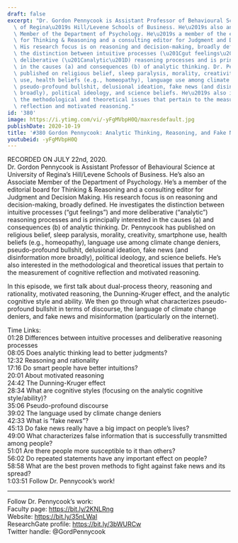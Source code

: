 ```yaml
---
draft: false
excerpt: "Dr. Gordon Pennycook is Assistant Professor of Behavioural Science at University\
  \ of Regina\u2019s Hill/Levene Schools of Business. He\u2019s also an Associate\
  \ Member of the Department of Psychology. He\u2019s a member of the editorial board\
  \ for Thinking & Reasoning and a consulting editor for Judgment and Decision Making.\
  \ His research focus is on reasoning and decision-making, broadly defined. He investigates\
  \ the distinction between intuitive processes (\u201Cgut feelings\u201D) and more\
  \ deliberative (\u201Canalytic\u201D) reasoning processes and is principally interested\
  \ in the causes (a) and consequences (b) of analytic thinking. Dr. Pennycook has\
  \ published on religious belief, sleep paralysis, morality, creativity, smartphone\
  \ use, health beliefs (e.g., homeopathy), language use among climate change deniers,\
  \ pseudo-profound bullshit, delusional ideation, fake news (and disinformation more\
  \ broadly), political ideology, and science beliefs. He\u2019s also interested in\
  \ the methodological and theoretical issues that pertain to the measurement of cognitive\
  \ reflection and motivated reasoning."
id: '380'
image: https://i.ytimg.com/vi/-yFgMVbpH0Q/maxresdefault.jpg
publishDate: 2020-10-19
title: '#380 Gordon Pennycook: Analytic Thinking, Reasoning, and Fake News'
youtubeid: -yFgMVbpH0Q
---
```

RECORDED ON JULY 22nd, 2020.  
Dr. Gordon Pennycook is Assistant Professor of Behavioural Science at University of Regina’s Hill/Levene Schools of Business. He’s also an Associate Member of the Department of Psychology. He’s a member of the editorial board for Thinking & Reasoning and a consulting editor for Judgment and Decision Making. His research focus is on reasoning and decision-making, broadly defined. He investigates the distinction between intuitive processes (“gut feelings”) and more deliberative (“analytic”) reasoning processes and is principally interested in the causes (a) and consequences (b) of analytic thinking. Dr. Pennycook has published on religious belief, sleep paralysis, morality, creativity, smartphone use, health beliefs (e.g., homeopathy), language use among climate change deniers, pseudo-profound bullshit, delusional ideation, fake news (and disinformation more broadly), political ideology, and science beliefs. He’s also interested in the methodological and theoretical issues that pertain to the measurement of cognitive reflection and motivated reasoning.

In this episode, we first talk about dual-process theory, reasoning and rationality, motivated reasoning, the Dunning-Kruger effect, and the analytic cognitive style and ability. We then go through what characterizes pseudo-profound bullshit in terms of discourse, the language of climate change deniers, and fake news and misinformation (particularly on the internet).

Time Links:  
01:28  Differences between intuitive processes and deliberative reasoning processes  
08:05  Does analytic thinking lead to better judgments?  
12:32  Reasoning and rationality  
17:16  Do smart people have better intuitions?  
20:01  About motivated reasoning  
24:42  The Dunning-Kruger effect  
28:34  What are cognitive styles (focusing on the analytic cognitive style/ability)?  
35:06  Pseudo-profound discourse  
39:02  The language used by climate change deniers  
42:33  What is “fake news”?  
45:13  Do fake news really have a big impact on people’s lives?  
49:00  What characterizes false information that is successfully transmitted among people?  
51:01  Are there people more susceptible to it than others?  
56:02  Do repeated statements have any important effect on people?  
58:58  What are the best proven methods to fight against fake news and its spread?  
1:03:51  Follow Dr. Pennycook’s work!

---

Follow Dr. Pennycook’s work:  
Faculty page: https://bit.ly/2KNLRng  
Website: https://bit.ly/35nLWaI  
ResearchGate profile: https://bit.ly/3bWURCw  
Twitter handle: @GordPennycook

